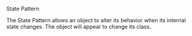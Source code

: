 State Pattern

The State Pattern allows an object to alter its behavior when its internal state changes. The object will appear to change its class.
